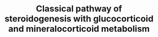 ---
annotations:
- id: PW:0001152
  parent: classic metabolic pathway
  type: Pathway Ontology
  value: steroid biosynthetic pathway
- id: PW:0000070
  parent: classic metabolic pathway
  type: Pathway Ontology
  value: C21-steroid hormone biosynthetic pathway
- id: PW:0001478
  parent: disease pathway
  type: Pathway Ontology
  value: congenital adrenal hyperplasia pathway
- id: PW:0000013
  parent: disease pathway
  type: Pathway Ontology
  value: disease pathway
- id: DOID:4367
  parent: genetic disease
  type: Disease Ontology
  value: apparent mineralocorticoid excess syndrome
- id: DOID:3765
  type: Disease Ontology
  value: pseudohermaphroditism
- id: PW:0002466
  parent: disease pathway
  type: Pathway Ontology
  value: apparent mineralocorticoid excess syndrome pathway
- id: DOID:0090121
  type: Disease Ontology
  value: obsolete apparent mineralocorticoid excess
- id: PW:0000772
  parent: classic metabolic pathway
  type: Pathway Ontology
  value: glucocorticoid biosynthetic pathway
- id: PW:0000770
  parent: classic metabolic pathway
  type: Pathway Ontology
  value: C19-steroid hormone biosynthetic pathway
- id: PW:0001479
  parent: disease pathway
  type: Pathway Ontology
  value: lipoid congenital adrenal hyperplasia pathway
- id: DOID:0050811
  parent: genetic disease
  type: Disease Ontology
  value: congenital adrenal hyperplasia
- id: DOID:0050546
  parent: genetic disease
  type: Disease Ontology
  value: congenital adrenal insufficiency
- id: DOID:0090139
  type: Disease Ontology
  value: cortisone reductase deficiency
authors:
- ElineSanders
- Ingebude
- DeSl
- IreneHemel
- Egonw
- Fehrhart
- Eweitz
- Finterly
description: The biosynthesis of steroid hormones is a difficult process in which
  Cholesterol is transformed into mineralocorticoids, glucocorticoids and sex hormones
  via a series of hydroxylation, oxidation and reduction steps. To better understand
  the molecular level of sexual organ maturation in humans, the classical pathway
  and the alternative pathway of this process are produced. The pathways produce the
  main steroid hormones in humans, namely Progestogen, Corticosteroids, Androgens
  and Estrogens.  The classical pathway is meant to produce an important steroid called
  Androgen, which is a synthetic steroid hormone that regulates sexual development
  and the maintenance of the male sex organs via binding to androgen receptors. Next
  to the classical pathway of androgen synthesis, alternative pathways are known,
  such as [https://www.wikipathways.org/index.php/Pathway:WP4524].  For more information
  and details about Androgens and the diseases linked with this molecular pathway,
  please visit Chapter 37 of the book of Blau (ISBN 3642403360 (978-3642403361)) .  We
  have recently expanded this pathway with information from the Glucocorticoid and
  Mineralocorticoid Metabolism (previously captured in WP273; overlapping content
  is indicated with double borders for individual datanodes; information previously
  missing is added with dashed borders).  Mineralocorticoid (M) and glucocorticoid
  (G) receptors regulate transcription; either through 11-beta-hydroxysteroid dehydrogenase
  influencing aldosterone specificity on epithelial M-receptors or by modulcation
  of AP-1- and NF-kappa-B-induced transcription through G-receptors. Specifically
  for the first case, aldosterone resistance in an autosomal form (aka pseudohypoaldosteronism)
  is linked to loss-of-function in epithelical Na-channel subunits [http://www.annualreviews.org/doi/abs/10.1146/annurev.med.48.1.231].
last-edited: 2021-11-30
organisms:
- Homo sapiens
redirect_from:
- /index.php/Pathway:WP4523
- /instance/WP4523
- /instance/WP4523_rr121849
revision: r121849
schema-jsonld:
- '@context': https://schema.org/
  '@id': https://wikipathways.github.io/pathways/WP4523.html
  '@type': Dataset
  creator:
    '@type': Organization
    name: WikiPathways
  description: The biosynthesis of steroid hormones is a difficult process in which
    Cholesterol is transformed into mineralocorticoids, glucocorticoids and sex hormones
    via a series of hydroxylation, oxidation and reduction steps. To better understand
    the molecular level of sexual organ maturation in humans, the classical pathway
    and the alternative pathway of this process are produced. The pathways produce
    the main steroid hormones in humans, namely Progestogen, Corticosteroids, Androgens
    and Estrogens.  The classical pathway is meant to produce an important steroid
    called Androgen, which is a synthetic steroid hormone that regulates sexual development
    and the maintenance of the male sex organs via binding to androgen receptors.
    Next to the classical pathway of androgen synthesis, alternative pathways are
    known, such as [https://www.wikipathways.org/index.php/Pathway:WP4524].  For more
    information and details about Androgens and the diseases linked with this molecular
    pathway, please visit Chapter 37 of the book of Blau (ISBN 3642403360 (978-3642403361))
    .  We have recently expanded this pathway with information from the Glucocorticoid
    and Mineralocorticoid Metabolism (previously captured in WP273; overlapping content
    is indicated with double borders for individual datanodes; information previously
    missing is added with dashed borders).  Mineralocorticoid (M) and glucocorticoid
    (G) receptors regulate transcription; either through 11-beta-hydroxysteroid dehydrogenase
    influencing aldosterone specificity on epithelial M-receptors or by modulcation
    of AP-1- and NF-kappa-B-induced transcription through G-receptors. Specifically
    for the first case, aldosterone resistance in an autosomal form (aka pseudohypoaldosteronism)
    is linked to loss-of-function in epithelical Na-channel subunits [http://www.annualreviews.org/doi/abs/10.1146/annurev.med.48.1.231].
  keywords:
  - (11)-Deoxycorticosterone
  - (R)20-hydroxy-steroid Dh
  - 11-Deoxycortisol
  - 11b, 21-Dihydroxy-3,20-5b-Pregnan-18-al
  - 11b,17a 21-Trihydroxy-5bPregnane 3,20-dione
  - 11beta-HSD1
  - 11beta-HSD2
  - 17-beta-HSD3
  - 17-hydroxypregnenolone
  - 17-hydroxyprogesterone
  - 17a,21-Dihydroxy-5b-17a,21-Dihydroxy-5b-Pregnane-3,11,20-trione
  - 18-hydroxycorticosterone
  - 20b-Hydroxy-steroid Dh
  - 3-Oxo-5b-Steroid Dh
  - 3-beta-HSD
  - 3B-OH-delta-Steroid Dh
  - 3a,11b,21-Trihydroxy-20-Oxo-5b-Pregnan-18-al
  - 3a-Hydroxy-steroid Dh
  - 3a-OH-5b-Pregnane-20-one
  - 5-alpha-Reductase2
  - 5b-Pregnane-3,20-dione
  - Aldosterone
  - Androstenedione
  - CYP11A1
  - CYP11B2
  - Cholesterol
  - Corticosterone
  - Corticosterone 18-Monooxy
  - Corticosterone Methyl Oxidase
  - Cortisol
  - Cortisone
  - Cortisone beta-reductase
  - Cortolone
  - Cytochrome b5
  - DHEA
  - Dihydrotestosterone
  - Glucuronides
  - H6PD
  - HSD3B1
  - HSD3B2
  - NADP+
  - NADPH
  - Oestradiol
  - P450Aro
  - P450c11
  - P450c17
  - P450c21
  - P450scc
  - POR
  - Pregnanediol
  - Pregnenolone
  - Progesterone
  - STAR
  - Testosterone
  - Urocortisol
  - Urocortisone
  license: CC0
  name: Classical pathway of steroidogenesis with glucocorticoid and mineralocorticoid
    metabolism
seo: CreativeWork
title: Classical pathway of steroidogenesis with glucocorticoid and mineralocorticoid
  metabolism
wpid: WP4523
---